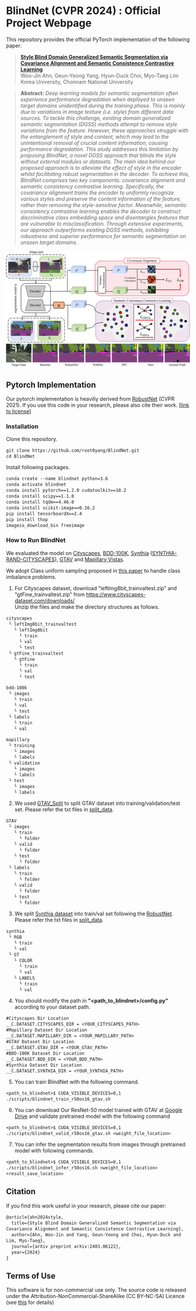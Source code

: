 # BlindNet (CVPR 2024) : Official Project Webpage
This repository provides the official PyTorch implementation of the following paper:
> [**Style Blind Domain Generalized Semantic Segmentation via Covariance Alignment and Semantic Consistence Contrastive Learning**](https://arxiv.org/abs/2403.06122)<br>
> Woo-Jin Ahn, Geun-Yeong Yang, Hyun-Duck Choi, Myo-Taeg Lim<br>
> Korea University, Chonnam National University

> **Abstract:**
> *Deep learning models for semantic segmentation often
experience performance degradation when deployed to unseen target domains unidentified during the training phase.
This is mainly due to variations in image texture (i.e. style)
from different data sources. To tackle this challenge, existing domain generalized semantic segmentation (DGSS)
methods attempt to remove style variations from the feature. However, these approaches struggle with the entanglement of style and content, which may lead to the unintentional removal of crucial content information, causing
performance degradation. This study addresses this limitation by proposing BlindNet, a novel DGSS approach that
blinds the style without external modules or datasets. The
main idea behind our proposed approach is to alleviate the
effect of style in the encoder whilst facilitating robust segmentation in the decoder. To achieve this, BlindNet comprises two key components: covariance alignment and semantic consistency contrastive learning. Specifically, the
covariance alignment trains the encoder to uniformly recognize various styles and preserve the content information
of the feature, rather than removing the style-sensitive factor. Meanwhile, semantic consistency contrastive learning
enables the decoder to construct discriminative class embedding space and disentangles features that are vulnerable to misclassification. Through extensive experiments,
our approach outperforms existing DGSS methods, exhibiting robustness and superior performance for semantic segmentation on unseen target domains.* <br>

<p align="center">
  <img src="assets/model_architecture.png" />
  <img src="assets/results.png" />
</p>

## Pytorch Implementation

Our pytorch implementation is heaviliy derived from [RobustNet](https://github.com/shachoi/RobustNet) (CVPR 2021). If you use this code in your research, please also cite their work.
[[link to license](https://github.com/shachoi/RobustNet/blob/main/LICENSE)]

### Installation
Clone this repository.
```
git clone https://github.com/root0yang/BlindNet.git
cd BlindNet
```
Install following packages.
```
conda create --name blindnet python=3.6
conda activate blindnet
conda install pytorch==1.2.0 cudatoolkit==10.2
conda install scipy==1.1.0
conda install tqdm==4.46.0
conda install scikit-image==0.16.2
pip install tensorboardX==2.4
pip install thop
imageio_download_bin freeimage
```

### How to Run BlindNet
We evaluated the model on [Cityscapes](https://www.cityscapes-dataset.com/), [BDD-100K](https://bair.berkeley.edu/blog/2018/05/30/bdd/), [Synthia](https://synthia-dataset.net/downloads/) ([SYNTHIA-RAND-CITYSCAPES](http://synthia-dataset.net/download/808/)), [GTAV](https://download.visinf.tu-darmstadt.de/data/from_games/) and [Mapillary Vistas](https://www.mapillary.com/dataset/vistas?pKey=2ix3yvnjy9fwqdzwum3t9g&lat=20&lng=0&z=1.5).

We adopt Class uniform sampling proposed in [this paper](https://openaccess.thecvf.com/content_CVPR_2019/papers/Zhu_Improving_Semantic_Segmentation_via_Video_Propagation_and_Label_Relaxation_CVPR_2019_paper.pdf) to handle class imbalance problems.


1. For Cityscapes dataset, download "leftImg8bit_trainvaltest.zip" and "gtFine_trainvaltest.zip" from https://www.cityscapes-dataset.com/downloads/<br>
Unzip the files and make the directory structures as follows.
```
cityscapes
 └ leftImg8bit_trainvaltest
   └ leftImg8bit
     └ train
     └ val
     └ test
 └ gtFine_trainvaltest
   └ gtFine
     └ train
     └ val
     └ test
```
```
bdd-100k
 └ images
   └ train
   └ val
   └ test
 └ labels
   └ train
   └ val
```
```
mapillary
 └ training
   └ images
   └ labels
 └ validation
   └ images
   └ labels
 └ test
   └ images
   └ labels
```

2. We used [GTAV_Split](https://download.visinf.tu-darmstadt.de/data/from_games/code/read_mapping.zip) to split GTAV dataset into training/validation/test set. Please refer the txt files in [split_data](https://github.com/suhyeonlee/WildNet/tree/main/split_data).

```
GTAV
 └ images
   └ train
     └ folder
   └ valid
     └ folder
   └ test
     └ folder
 └ labels
   └ train
     └ folder
   └ valid
     └ folder
   └ test
     └ folder
```

3. We split [Synthia dataset](http://synthia-dataset.net/download/808/) into train/val set following the [RobustNet](https://github.com/shachoi/RobustNet). Please refer the txt files in [split_data](https://github.com/suhyeonlee/WildNet/tree/main/split_data).

```
synthia
 └ RGB
   └ train
   └ val
 └ GT
   └ COLOR
     └ train
     └ val
   └ LABELS
     └ train
     └ val
```

4. You should modify the path in **"<path_to_blindnet>/config.py"** according to your dataset path.
```
#Cityscapes Dir Location
__C.DATASET.CITYSCAPES_DIR = <YOUR_CITYSCAPES_PATH>
#Mapillary Dataset Dir Location
__C.DATASET.MAPILLARY_DIR = <YOUR_MAPILLARY_PATH>
#GTAV Dataset Dir Location
__C.DATASET.GTAV_DIR = <YOUR_GTAV_PATH>
#BDD-100K Dataset Dir Location
__C.DATASET.BDD_DIR = <YOUR_BDD_PATH>
#Synthia Dataset Dir Location
__C.DATASET.SYNTHIA_DIR = <YOUR_SYNTHIA_PATH>
```
5. You can train BlindNet with the following command.
```
<path_to_blindnet>$ CUDA_VISIBLE_DEVICES=0,1 ./scripts/blindnet_train_r50os16_gtav.sh
```

6. You can download Our ResNet-50 model trained with GTAV at [Google Drive](https://drive.google.com/file/d/1Kkdl_2xjE9iooA1Is5VWcjeRcuzaJ8Pi/view?usp=drive_link) and validate pretrained model with the following command
```
<path_to_blindnet>$ CUDA_VISIBLE_DEVICES=0,1 ./scripts/blindnet_valid_r50os16_gtav.sh <weight_file_location>
```

7. You can infer the segmentation results from images through pretrained model with following commands.
```
<path_to_blindnet>$ CUDA_VISIBLE_DEVICES=0,1 ./scripts/blindnet_infer_r50os16.sh <weight_file_location> <result_save_location>
```

## Citation
If you find this work useful in your research, please cite our paper:
```
@article{ahn2024style,
  title={Style Blind Domain Generalized Semantic Segmentation via Covariance Alignment and Semantic Consistence Contrastive Learning},
  author={Ahn, Woo-Jin and Yang, Geun-Yeong and Choi, Hyun-Duck and Lim, Myo-Taeg},
  journal={arXiv preprint arXiv:2403.06122},
  year={2024}
}
```
 
## Terms of Use
This software is for non-commercial use only.
The source code is released under the Attribution-NonCommercial-ShareAlike (CC BY-NC-SA) Licence
(see [this](https://creativecommons.org/licenses/by-nc-sa/4.0/legalcode) for details)
